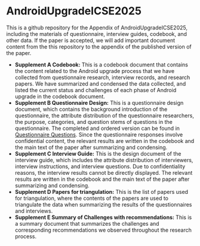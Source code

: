 # AndroidUpgradeICSE2025
This is a github repository for the Appendix of AndroidUpgradeICSE2025, including the materials of questionnaire, interview guides, codebook, and other data. If the paper is accepted, we will add important document content from the this repository to the appendix of the published version of the paper.
- **Supplement A Codebook:** This is a codebook document that contains the content related to the Android upgrade process that we have collected from questionnaire research, interview records, and research papers. We have summarized and condensed the data collected, and listed the current status and challenges of each phase of Android upgrade in the codebook document.
- **Supplement B Questionnaire Design:** This is a questionnaire design document, which contains the background introduction of the questionnaire, the attribute distribution of the questionnaire researchers, the purpose, categories, and question stems of questions in the questionnaire. The completed and ordered version can be found in [Questionnaire Questions](./Questionnaire%20Questions.md). Since the questionnaire responses involve confidential content, the relevant results are written in the codebook and the main text of the paper after summarizing and condensing.
- **Supplement C Interview Guide:** This is the design document of the interview guide, which includes the attribute distribution of interviewers, interview instructions, and interview questions. Due to confidentiality reasons, the interview results cannot be directly displayed. The relevant results are written in the codebook and the main text of the paper after summarizing and condensing.
- **Supplement D Papers for triangulation:** This is the list of papers used for triangulation, where the contents of the papers are used to triangulate the data when summarizing the results of the questionnaires and interviews.
- **Supplement E Summary of Challenges with recommendations:** This is a summary document that summarizes the challenges and corresponding recommendations we observed throughout the research process.
